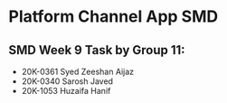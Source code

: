 # Platform Channel App SMD

## SMD Week 9 Task by Group 11:
- 20K-0361 Syed Zeeshan Aijaz
- 20K-0340 Sarosh Javed
- 20K-1053 Huzaifa Hanif
